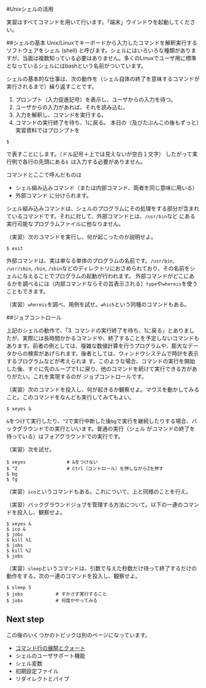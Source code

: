 #Unixシェルの活用

実習はすべてコマンドを用いて行います。「端末」ウインドウを起動してください。

##シェルの基本
Unix/Linuxでキーボードから入力したコマンドを解釈実行するソフトウェアをシェル (shell) と呼びます。シェルにはいろいろな種類がありますが、当面は複数知っている必要はありません。多くのLinuxでユーザ用に標準となっているシェルにはbashという名前がついています。

シェルの基本的な仕事は、次の動作を（シェル自体の終了を意味するコマンドが実行されるまで）繰り返すことです。
1. プロンプト（入力促進記号）を表示し、ユーザからの入力を待つ。
1. ユーザからの入力があれば、それを読み込む。
1. 入力を解釈し、コマンドを実行する。
1. コマンドの実行終了を待ち、1に戻る。
本日の（及びたぶんこの後もずっと）実習資料ではプロンプトを
```
$
```
で表すことにします。（ドル記号＋上では見えないが空白１文字）
したがって実行例で各行の先頭にある`$ `は入力する必要がありません。

コマンドとここで呼んだものは
- シェル組み込みコマンド（または内部コマンド、両者を同じ意味に用いる）
- 外部コマンド
に分けられます。

シェル組み込みコマンドは、シェルのプログラムにその処理をする部分が含まれているコマンドです。それに対して、外部コマンドとは、`/usr/bin`など にある実行可能なプログラムファイルに他なりません。

（実習）次のコマンドを実行し、何が起こったのか説明せよ。
```
$ exit
```

外部コマンドは、実は単なる単体のプログラムの名前です。`/usr/bin`, `/usr/sbin`, `/bin`, `/sbin`などのディレクトリにおさめられており、その名前をシェルに与えることでプログラムの起動が行われます。
外部コマンドがどこにあるかを調べるには（内部コマンドならその旨表示される）`type`や`whereis`を使うこともできます。

（実習）`whereis`を調べ、用例を試せ。`which`という同種のコマンドもある。

##ジョブコントロール

上記のシェルの動作で、「3. コマンドの実行終了を待ち、1に戻る」とありましたが、実際には長時間かかるコマンドや、終了することを予定しないコマンドもあります。前者の例としては、複雑な数値計算を行うプログラムや、膨大なデータからの検索があげられます。後者としては、ウィンドウシステムで時計を表示するプログラムなどが考えられま す。このような場合、コマンドの実行を開始した後、すぐに先のループで1.に戻り、他のコマンドを続けて実行できる方がありがたい。これを実現するのが ジョブコントロールです。

（実習）次のコマンドを投入し、何が起きるか観察せよ。マウスを動かしてみること。このコマンドをなんども実行してみてもよい。
```
$ xeyes &
```

`&`をつけて実行したり、`^Z`で実行中断した後`bg`で実行を継続したりする場合、バックグラウンドでの実行といいます。普通の実行（シェル がコマンドの終了を待っている）はフォアグラウンドでの実行です。

（実習）次を試せ。
```
$ xeyes               # &をつけない
$ ^Z                  # Ctrl（コントロール）を押しながらZを押す
$ bg
$ fg
```

（実習）`ico`というコマンドもある。これについて、上と同様のことを行え。

（実習）バックグラウンドジョブを管理する方法について。以下の一連のコマンドを投入し、観察せよ。
```
$ xeyes &
$ ico &
$ jobs
$ kill %1
$ jobs
$ kill %2
$ jobs
```

（実習）`sleep`というコマンドは、引数で与えた秒数だけ待って終了するだけの動作をする。次の一連のコマンドを投入し、観察せよ。
```
$ sleep 5
$ jobs            # すかさず実行すること
$ jobs            # 何度かやってみる
```

## Next step

この後のいくつかのトピックは別のページになっています。

- [コマンド行の展開とクォート](cmdline.md)
- シェルのユーザサポート機能
- シェル変数
- 初期設定ファイル
- リダイレクトとパイプ
